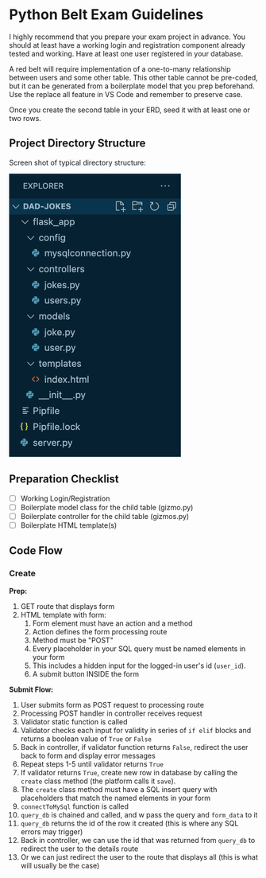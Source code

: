 # Python Belt Exam Guidelines
I highly recommend that you prepare your exam project in advance. You should at least have a working login and registration component already tested and working. Have at least one user registered in your database.

A red belt will require implementation of a one-to-many relationship between users and some other table. This other table cannot be pre-coded, but it can be generated from a boilerplate model that you prep beforehand. Use the replace all feature in VS Code and remember to preserve case.

Once you create the second table in your ERD, seed it with at least one or two rows.

## Project Directory Structure
Screen shot of typical directory structure:

![flask app structure](./flask-app-structure.png)

## Preparation Checklist
- [ ] Working Login/Registration
- [ ] Boilerplate model class for the child table (gizmo.py)
- [ ] Boilerplate controller for the child table (gizmos.py)
- [ ] Boilerplate HTML template(s)

## Code Flow

### Create
**Prep:**
1. GET route that displays form
2. HTML template with form:
   1. Form element must have an action and a method
   2. Action defines the form processing route
   3. Method must be "POST"
   4. Every placeholder in your SQL query must be named elements in your form
   5. This includes a hidden input for the logged-in user's id (`user_id`).
   6. A submit button INSIDE the form

**Submit Flow:**
1. User submits form as POST request to processing route
2. Processing POST handler in controller receives request
3. Validator static function is called
4. Validator checks each input for validity in series of `if elif` blocks and returns a boolean value of `True` or `False`
5. Back in controller, if validator function returns `False`, redirect the user back to form and display error messages
6. Repeat steps 1-5 until validator returns `True`
7. If validator returns `True`, create new row in database by calling the `create` class method (the platform calls it `save`).
8. The `create` class method must have a SQL insert query with placeholders that match the named elements in your form
9. `connectToMySql` function is called
10. `query_db` is chained and called, and w pass the query and `form_data` to it
11. `query_db` returns the id of the row it created (this is where any SQL errors may trigger)
12. Back in controller, we can use the id that was returned from `query_db` to redirect the user to the details route
13. Or we can just redirect the user to the route that displays all (this is what will usually be the case)